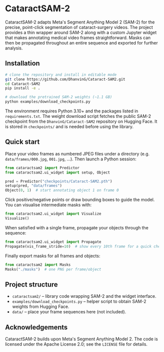 # CataractSAM-2

CataractSAM-2 adapts Meta's Segment Anything Model 2 (SAM-2) for the
precise, point-click segmentation of cataract-surgery videos.  The project
provides a thin wrapper around SAM-2 along with a custom Jupyter widget
that makes annotating medical video frames straightforward.  Masks can then
be propagated throughout an entire sequence and exported for further
analysis.

## Installation

```bash
# clone the repository and install in editable mode
git clone https://github.com/DhanvinG/Cataract-SAM2.git
cd Cataract-SAM2
pip install -e .

# download the pretrained SAM-2 weights (~1.1 GB)
python examples/download_checkpoints.py
```

The environment requires Python 3.10+ and the packages listed in
`requirements.txt`.  The weight download script fetches the public SAM-2
checkpoint from the `DhanvinG/Cataract-SAM2` repository on Hugging Face.
It is stored in `checkpoints/` and is
needed before using the library.

## Quick start

Place your video frames as numbered JPEG files under a directory
(e.g. `data/frames/000.jpg`, `001.jpg`, …).  Then launch a Python session:

```python
from cataractsam2 import Predictor
from cataractsam2.ui_widget import setup, Object

pred = Predictor("checkpoints/Cataract-SAM2.pth")
setup(pred, "data/frames")
Object(0, 1)  # start annotating object 1 on frame 0
```

Click positive/negative points or draw bounding boxes to guide the model.
You can visualise intermediate masks with:

```python
from cataractsam2.ui_widget import Visualize
Visualize()
```

When satisfied with a single frame, propagate your objects through the
sequence:

```python
from cataractsam2.ui_widget import Propagate
Propagate(vis_frame_stride=10)  # show every 10th frame for a quick check
```

Finally export masks for all frames and objects:

```python
from cataractsam2 import Masks
Masks("./masks")  # one PNG per frame/object
```

## Project structure

- `cataractsam2/` – library code wrapping SAM-2 and the widget interface.
- `examples/download_checkpoints.py` – helper script to obtain SAM-2
  weights from Hugging Face.
- `data/` – place your frame sequences here (not included).

## Acknowledgements

CataractSAM-2 builds upon Meta's Segment Anything Model 2.  The code is
licensed under the Apache License 2.0; see the `LICENSE` file for details.
